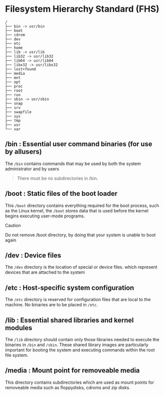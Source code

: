 # Filesystem Hierarchy Standard (FHS)

```
/
├── bin -> usr/bin
├── boot
├── cdrom
├── dev
├── etc
├── home
├── lib -> usr/lib
├── lib32 -> usr/lib32
├── lib64 -> usr/lib64
├── libx32 -> usr/libx32
├── lost+found
├── media
├── mnt
├── opt
├── proc
├── root
├── run
├── sbin -> usr/sbin
├── snap
├── srv
├── swapfile
├── sys
├── tmp
├── usr
└── var
```

## /bin : Essential user command binaries (for use by allusers)

The `/bin` contains commands that may be used by both the system administrator and by users

> There must be no subdirectories in /bin.

## /boot : Static files of the boot loader

This `/boot` directory contains everything required for the boot process, such as the Linux kernel, the `/boot` stores data that is used before the kernel begins executing user-mode programs.

> [!CAUTION]  
> Do not remove /boot directory, by doing that your system is unable to boot again

## /dev : Device files

The `/dev` directory is the location of special or device files. which  represent devices that are attached to the system

## /etc : Host-specific system configuration

The `/etc` directory is reserved for configuration files that are local to the machine. No binaries are to be placed in `/etc`. 

## /lib : Essential shared libraries and kernel modules

The `/lib` directory should contain only those libraries needed to execute the binaries in `/bin` and `/sbin`. These shared library images are particularly important for booting the system and executing commands within the root file system.

## /media : Mount point for removeable media

This directory contains subdirectories which are used as mount points for removeable media such as floppydisks, cdroms and zip disks.
